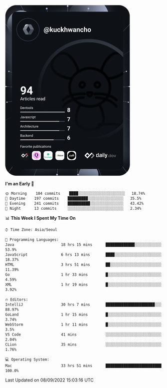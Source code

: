 <a href="https://app.daily.dev/kuckhwancho"><img src="https://github.com/kuckjwi0928/kuckjwi0928/blob/master/devcard.svg" width="400" alt="Kuckjwi Devcard"/></a>

<!--START_SECTION:waka-->
**I'm an Early 🐤** 

```text
🌞 Morning    104 commits    ████░░░░░░░░░░░░░░░░░░░░░   18.74% 
🌆 Daytime    197 commits    █████████░░░░░░░░░░░░░░░░   35.5% 
🌃 Evening    241 commits    ██████████░░░░░░░░░░░░░░░   43.42% 
🌙 Night      13 commits     ░░░░░░░░░░░░░░░░░░░░░░░░░   2.34%

```


📊 **This Week I Spent My Time On** 

```text
⌚︎ Time Zone: Asia/Seoul

💬 Programming Languages: 
Java                     18 hrs 15 mins      █████████████░░░░░░░░░░░░   53.9% 
JavaScript               6 hrs 13 mins       ████░░░░░░░░░░░░░░░░░░░░░   18.37% 
HTML                     3 hrs 51 mins       ██░░░░░░░░░░░░░░░░░░░░░░░   11.39% 
Go                       1 hr 33 mins        █░░░░░░░░░░░░░░░░░░░░░░░░   4.59% 
XML                      1 hr 19 mins        █░░░░░░░░░░░░░░░░░░░░░░░░   3.92%

🔥 Editors: 
IntelliJ                 30 hrs 7 mins       ██████████████████████░░░   88.97% 
GoLand                   1 hr 15 mins        █░░░░░░░░░░░░░░░░░░░░░░░░   3.74% 
WebStorm                 1 hr 11 mins        █░░░░░░░░░░░░░░░░░░░░░░░░   3.5% 
VS Code                  41 mins             ░░░░░░░░░░░░░░░░░░░░░░░░░   2.04% 
CLion                    35 mins             ░░░░░░░░░░░░░░░░░░░░░░░░░   1.76%

💻 Operating System: 
Mac                      33 hrs 51 mins      █████████████████████████   100.0%

```


 Last Updated on 08/09/2022 15:03:16 UTC
<!--END_SECTION:waka-->
